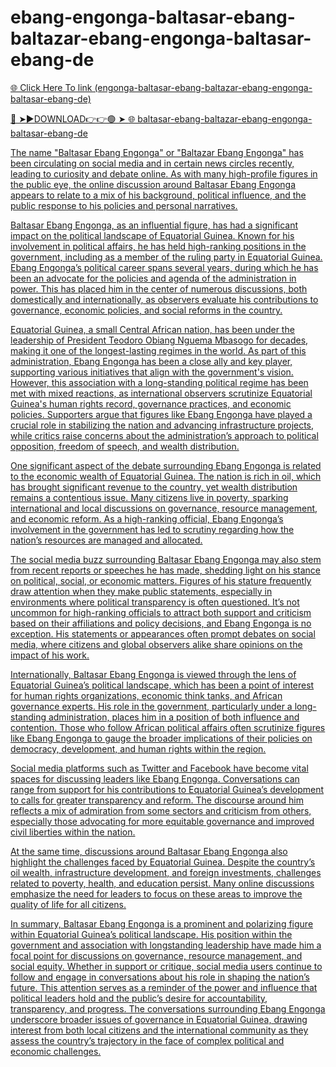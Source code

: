 # ebang-engonga-baltasar-ebang-baltazar-ebang-engonga-baltasar-ebang-de

<a href="https://mynet.cfd/trgfrd"> 🌐 Click Here To link (engonga-baltasar-ebang-baltazar-ebang-engonga-baltasar-ebang-de)

🔴 ➤►DOWNLOAD👉👉🟢 ➤  <a href="https://mynet.cfd/trgfrd"> 🌐 baltasar-ebang-baltazar-ebang-engonga-baltasar-ebang-de

The name "Baltasar Ebang Engonga" or "Baltazar Ebang Engonga" has been circulating on social media and in certain news circles recently, leading to curiosity and debate online. As with many high-profile figures in the public eye, the online discussion around Baltasar Ebang Engonga appears to relate to a mix of his background, political influence, and the public response to his policies and personal narratives.

Baltasar Ebang Engonga, as an influential figure, has had a significant impact on the political landscape of Equatorial Guinea. Known for his involvement in political affairs, he has held high-ranking positions in the government, including as a member of the ruling party in Equatorial Guinea. Ebang Engonga’s political career spans several years, during which he has been an advocate for the policies and agenda of the administration in power. This has placed him in the center of numerous discussions, both domestically and internationally, as observers evaluate his contributions to governance, economic policies, and social reforms in the country.

Equatorial Guinea, a small Central African nation, has been under the leadership of President Teodoro Obiang Nguema Mbasogo for decades, making it one of the longest-lasting regimes in the world. As part of this administration, Ebang Engonga has been a close ally and key player, supporting various initiatives that align with the government's vision. However, this association with a long-standing political regime has been met with mixed reactions, as international observers scrutinize Equatorial Guinea's human rights record, governance practices, and economic policies. Supporters argue that figures like Ebang Engonga have played a crucial role in stabilizing the nation and advancing infrastructure projects, while critics raise concerns about the administration’s approach to political opposition, freedom of speech, and wealth distribution.

One significant aspect of the debate surrounding Ebang Engonga is related to the economic wealth of Equatorial Guinea. The nation is rich in oil, which has brought significant revenue to the country, yet wealth distribution remains a contentious issue. Many citizens live in poverty, sparking international and local discussions on governance, resource management, and economic reform. As a high-ranking official, Ebang Engonga’s involvement in the government has led to scrutiny regarding how the nation’s resources are managed and allocated.

The social media buzz surrounding Baltasar Ebang Engonga may also stem from recent reports or speeches he has made, shedding light on his stance on political, social, or economic matters. Figures of his stature frequently draw attention when they make public statements, especially in environments where political transparency is often questioned. It’s not uncommon for high-ranking officials to attract both support and criticism based on their affiliations and policy decisions, and Ebang Engonga is no exception. His statements or appearances often prompt debates on social media, where citizens and global observers alike share opinions on the impact of his work.

Internationally, Baltasar Ebang Engonga is viewed through the lens of Equatorial Guinea’s political landscape, which has been a point of interest for human rights organizations, economic think tanks, and African governance experts. His role in the government, particularly under a long-standing administration, places him in a position of both influence and contention. Those who follow African political affairs often scrutinize figures like Ebang Engonga to gauge the broader implications of their policies on democracy, development, and human rights within the region.

Social media platforms such as Twitter and Facebook have become vital spaces for discussing leaders like Ebang Engonga. Conversations can range from support for his contributions to Equatorial Guinea’s development to calls for greater transparency and reform. The discourse around him reflects a mix of admiration from some sectors and criticism from others, especially those advocating for more equitable governance and improved civil liberties within the nation.

At the same time, discussions around Baltasar Ebang Engonga also highlight the challenges faced by Equatorial Guinea. Despite the country’s oil wealth, infrastructure development, and foreign investments, challenges related to poverty, health, and education persist. Many online discussions emphasize the need for leaders to focus on these areas to improve the quality of life for all citizens.

In summary, Baltasar Ebang Engonga is a prominent and polarizing figure within Equatorial Guinea’s political landscape. His position within the government and association with longstanding leadership have made him a focal point for discussions on governance, resource management, and social equity. Whether in support or critique, social media users continue to follow and engage in conversations about his role in shaping the nation’s future. This attention serves as a reminder of the power and influence that political leaders hold and the public’s desire for accountability, transparency, and progress. The conversations surrounding Ebang Engonga underscore broader issues of governance in Equatorial Guinea, drawing interest from both local citizens and the international community as they assess the country’s trajectory in the face of complex political and economic challenges.
